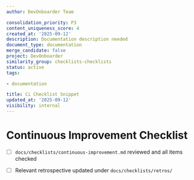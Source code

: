 ```yaml
---
author: DevOnboarder Team

consolidation_priority: P3
content_uniqueness_score: 4
created_at: '2025-09-12'
description: Documentation description needed
document_type: documentation
merge_candidate: false
project: DevOnboarder
similarity_group: checklists-checklists
status: active
tags:

- documentation

title: Ci Checklist Snippet
updated_at: '2025-09-12'
visibility: internal
---
```


# Continuous Improvement Checklist

- [ ] `docs/checklists/continuous-improvement.md` reviewed and all items checked

- [ ] Relevant retrospective updated under `docs/checklists/retros/`

